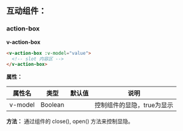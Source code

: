 ## 互动组件：

### action-box

**v-action-box**

```html
<v-action-box :v-model="value">
  <!-- slot 内容区 -->
</v-action-box>

```

**属性：**

属性名   |    类型    |    默认值    |   说明
----    | ----      | ----        | ----    |
v-model  | Boolean |  |  控制组件的显隐，true为显示

**方法：**
通过组件的 close(), open() 方法来控制显隐。

